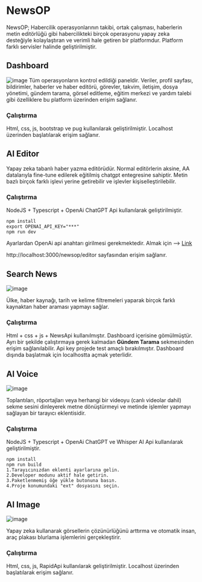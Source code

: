 # NewsOP

NewsOP; Habercilik operasyonlarının takibi, ortak çalışması, haberlerin metin editörlüğü gibi habercilikteki birçok operasyonu yapay zeka desteğiyle kolaylaştıran ve verimli hale getiren bir platformdur.
Platform farklı servisler halinde geliştirilmiştir. 

## Dashboard
![image](https://github.com/tahaerel/NewsOP/assets/63150746/6229a429-9e0f-487d-abc2-d9f2c4e8e63f)
Tüm operasyonların kontrol edildiği paneldir.
Veriler, profil sayfası, bildirimler, haberler ve haber editörü, görevler, takvim, iletişim, dosya yönetimi, gündem tarama, görsel editleme, eğitim merkezi ve yardım talebi gibi özelliklere bu platform üzerinden erişim sağlanır. 

### Çalıştırma
Html, css, js, bootstrap ve pug kullanılarak geliştirilmiştir. 
Localhost üzerinden başlatılarak erişim sağlanır. 

## AI Editor

Yapay zeka tabanlı haber yazma editörüdür. Normal editörlerin aksine, AA datalarıyla fine-tune edilerek eğitilmiş chatgpt entegresine sahiptir. Metin bazlı birçok farklı işlevi yerine getirebilir ve işlevler kişiselleştirilebilir.

### Çalıştırma
NodeJS + Typescript + OpenAi ChatGPT Api kullanılarak geliştirilmiştir.

```
npm install
export OPENAI_API_KEY="***"
npm run dev
```
Ayarlardan OpenAi api anahtarı girilmesi gerekmektedir. Almak için -->  [Link](https://platform.openai.com/api-keys)

http://localhost:3000/newsop/editor sayfasından erişim sağlanır. 

## Search News

![image](https://github.com/tahaerel/NewsOP/assets/63150746/5e96b1d2-34ed-4d03-b2e0-b3581012bfd2)

Ülke, haber kaynağı, tarih ve kelime filtremeleri yaparak birçok farklı kaynaktan haber araması yapmayı sağlar.  

### Çalıştırma
Html + css + js + NewsApi kullanılmıştır. 
Dashboard içerisine gömülmüştür. Ayrı bir şekilde çalıştırmaya gerek kalmadan **Gündem Tarama** sekmesinden erişim sağlanılabilir.
Api key projede test amaçlı bırakılmıştır. Dashboard dışında başlatmak için localhostta açmak yeterlidir.

## AI Voice

![image](https://github.com/tahaerel/NewsOP/assets/63150746/ab3dec38-533a-4f3b-b180-b0476aaf4d62)

Toplantıları, röportajları veya herhangi bir videoyu (canlı videolar dahil) sekme sesini dinleyerek metne dönüştürmeyi ve metinde işlemler yapmayı sağlayan bir tarayıcı eklentisidir. 

### Çalıştırma
NodeJS + Typescript + OpenAi ChatGPT ve Whisper AI Api kullanılarak geliştirilmiştir.
```
npm install
npm run build
1.Tarayıcınızdan eklenti ayarlarına gelin.
2.Developer modunu aktif hale getirin.
3.Paketlenmemiş öğe yükle butonuna basın.
4.Proje konumundaki "ext" dosyasını seçin. 

```
## AI Image

![image](https://github.com/tahaerel/NewsOP/assets/63150746/719431bb-e1de-4a67-b6b2-857da94f350e)

Yapay zeka kullanarak görsellerin çözünürlüğünü arttırma ve otomatik insan, araç plakası blurlama işlemlerini gerçekleştirir. 

### Çalıştırma
Html, css, js, RapidApi kullanılarak geliştirilmiştir. 
Localhost üzerinden başlatılarak erişim sağlanır. 


